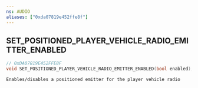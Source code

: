```yaml
---
ns: AUDIO
aliases: ["0xda07819e452ffe8f"]
---
```

## SET_POSITIONED_PLAYER_VEHICLE_RADIO_EMITTER_ENABLED

```c
// 0xDA07819E452FFE8F
void SET_POSITIONED_PLAYER_VEHICLE_RADIO_EMITTER_ENABLED(bool enabled);
```

```
Enables/disables a positioned emitter for the player vehicle radio
```

